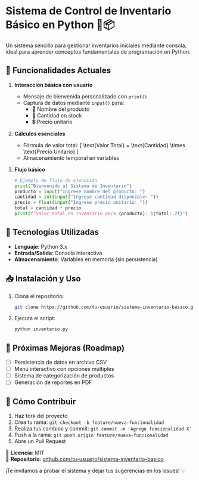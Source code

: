 # Sistema de Control de Inventario Básico en Python 🛒📦

Un sistema sencillo para gestionar inventarios iniciales mediante consola, ideal para aprender conceptos fundamentales de programación en Python.

## 🚀 Funcionalidades Actuales
1. **Interacción básica con usuario**
   - Mensaje de bienvenida personalizado con `print()`
   - Captura de datos mediante `input()` para:
     - 📛 Nombre del producto
     - 🔢 Cantidad en stock
     - 💲 Precio unitario

2. **Cálculos esenciales**
   - Fórmula de valor total: \[ \text{Valor Total} = \text{Cantidad} \times \text{Precio Unitario} \]
   - Almacenamiento temporal en variables

3. **Flujo básico**
   ```python
   # Ejemplo de flujo de ejecución
   print("Bienvenido al Sistema de Inventario")
   producto = input("Ingrese nombre del producto: ")
   cantidad = int(input("Ingrese cantidad disponible: "))
   precio = float(input("Ingrese precio unitario: "))
   total = cantidad * precio
   print(f"Valor total en inventario para {producto}: ${total:.2f}")
   ```

## 🔧 Tecnologías Utilizadas
- **Lenguaje**: Python 3.x
- **Entrada/Salida**: Consola interactiva
- **Almacenamiento**: Variables en memoria (sin persistencia)

## 📥 Instalación y Uso
1. Clona el repositorio:
   ```bash
   git clone https://github.com/tu-usuario/sistema-inventario-basico.git
   ```
2. Ejecuta el script:
   ```bash
   python inventario.py
   ```

## 🌟 Próximas Mejoras (Roadmap)
- [ ] Persistencia de datos en archivo CSV
- [ ] Menú interactivo con opciones múltiples
- [ ] Sistema de categorización de productos
- [ ] Generación de reportes en PDF

## 🤝 Cómo Contribuir
1. Haz fork del proyecto
2. Crea tu rama: `git checkout -b feature/nueva-funcionalidad`
3. Realiza tus cambios y commit: `git commit -m 'Agrego funcionalidad X'`
4. Push a la rama: `git push origin feature/nueva-funcionalidad`
5. Abre un Pull Request

📄 **Licencia**: MIT  
🔗 **Repositorio**: [github.com/tu-usuario/sistema-inventario-basico](https://github.com/tu-usuario/sistema-inventario-basico)

¡Te invitamos a probar el sistema y dejar tus sugerencias en los issues! 💡
